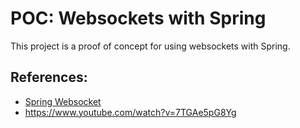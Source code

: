 # POC: Websockets with Spring
This project is a proof of concept for using websockets with Spring.
## References:
- [Spring Websocket](https://docs.spring.io/spring-framework/docs/current/reference/html/web.html#websocket)
- https://www.youtube.com/watch?v=7TGAe5pG8Yg